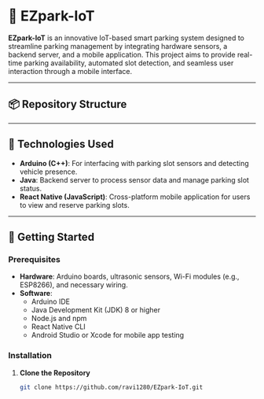 # 🚗 EZpark-IoT

**EZpark-IoT** is an innovative IoT-based smart parking system designed to streamline parking management by integrating hardware sensors, a backend server, and a mobile application. This project aims to provide real-time parking availability, automated slot detection, and seamless user interaction through a mobile interface.

---

## 📦 Repository Structure


---

## 🔧 Technologies Used

- **Arduino (C++)**: For interfacing with parking slot sensors and detecting vehicle presence.
- **Java**: Backend server to process sensor data and manage parking slot status.
- **React Native (JavaScript)**: Cross-platform mobile application for users to view and reserve parking slots.

---

## 🚀 Getting Started

### Prerequisites

- **Hardware**: Arduino boards, ultrasonic sensors, Wi-Fi modules (e.g., ESP8266), and necessary wiring.
- **Software**:
  - Arduino IDE
  - Java Development Kit (JDK) 8 or higher
  - Node.js and npm
  - React Native CLI
  - Android Studio or Xcode for mobile app testing

### Installation

1. **Clone the Repository**

   ```bash
   git clone https://github.com/ravi1280/EZpark-IoT.git

